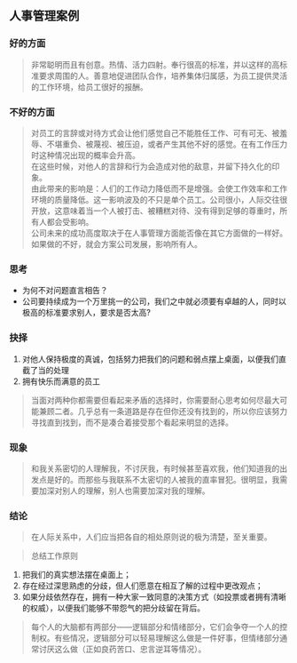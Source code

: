 
## 人事管理案例

### 好的方面

> 非常聪明而且有创意。热情、活力四射。奉行很高的标准，并以这样的高标准要求周围的人。善意地促进团队合作，培养集体归属感，为员工提供灵活的工作环境，给员工很好的报酬。

### 不好的方面

> 对员工的言辞或对待方式会让他们感觉自己不能胜任工作、可有可无、被羞辱、不堪重负、被蔑视、被压迫，或者产生其他不好的感觉。在有工作压力时这种情况出现的概率会升高。  
在这些时候，对他人的言辞和行为会造成对他的敌意，并留下持久化的印象。  
由此带来的影响是：人们的工作动力降低而不是增强。会使工作效率和工作环境的质量降低。这一影响波及的不只是单个员工。公司很小，人际交往很开放，这意味着当一个人被打击、被糟糕对待、没有得到足够的尊重时，所有人都会受影响。  
公司未来的成功高度取决于在人事管理方面能否像在其它方面做的一样好。  
如果做的不好，就会方案公司发展，影响所有人。


### 思考

* 为何不对问题直言相告？
* 公司要持续成为一个万里挑一的公司，我们之中就必须要有卓越的人，同时以极高的标准要求别人，要求是否太高?

### 抉择

1. 对他人保持极度的真诚，包括努力把我们的问题和弱点摆上桌面，以便我们直截了当的处理
2. 拥有快乐而满意的员工

> 当面对两种你都需要但看起来矛盾的选择时，你需要耐心思考如何尽最大可能兼顾二者。几乎总有一条道路是存在但你还没有找到的，所以你应该努力寻找直到找到，而不是凑合着接受那个看起来明显的选择。

### 现象

> 和我关系密切的人理解我，不讨厌我，有时候甚至喜欢我，他们知道我的出发点是好的。而那些与我联系不太密切的人被我的直率冒犯。很明显，我需要加深对别人的理解，别人也需要加深对我的理解。

### 结论

> 在人际关系中，人们应当把各自的相处原则说的极为清楚，至关重要。

> 总结工作原则

1. 把我们的真实想法摆在桌面上；
2. 存在经过深思熟虑的分歧，但人们愿意在相互了解的过程中更改观点；
3. 如果分歧依然存在，拥有一种大家一致同意的决策方式（如投票或者拥有清晰的权威），以便我们能够不带怨气的把分歧留在背后。


> 每个人的大脑都有两部分——逻辑部分和情绪部分，它们会争夺一个人的控制权。有些情况，逻辑部分可以轻易理解这么做是一件好事，但情绪部分通常讨厌这么做（正如良药苦口、忠言逆耳等情况）。